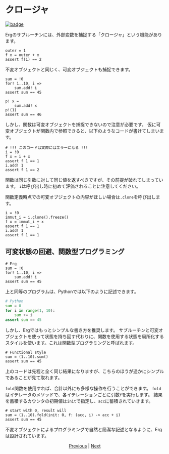 # クロージャ

[![badge](https://img.shields.io/endpoint.svg?url=https%3A%2F%2Fgezf7g7pd5.execute-api.ap-northeast-1.amazonaws.com%2Fdefault%2Fsource_up_to_date%3Fowner%3Derg-lang%26repos%3Derg%26ref%3Dmain%26path%3Ddoc/EN/syntax/23_closure.md%26commit_hash%3Deccd113c1512076c367fb87ea73406f91ff83ba7)](https://gezf7g7pd5.execute-api.ap-northeast-1.amazonaws.com/default/source_up_to_date?owner=erg-lang&repos=erg&ref=main&path=doc/EN/syntax/23_closure.md&commit_hash=eccd113c1512076c367fb87ea73406f91ff83ba7)

Ergのサブルーチンには、外部変数を捕捉する「クロージャ」という機能があります。

```erg
outer = 1
f x = outer + x
assert f(1) == 2
```

不変オブジェクトと同じく、可変オブジェクトも捕捉できます。

```erg
sum = !0
for! 1..10, i =>
    sum.add! i
assert sum == 45

p! x =
    sum.add! x
p!(1)
assert sum == 46
```

しかし、関数は可変オブジェクトを捕捉できないので注意が必要です。
仮に可変オブジェクトが関数内で参照できると、以下のようなコードが書けてしまいます。

```erg
# !!! このコードは実際にはエラーになる !!!
i = !0
f x = i + x
assert f 1 == 1
i.add! 1
assert f 1 == 2
```

関数は同じ引数に対して同じ値を返すべきですが、その前提が破れてしまっています。
`i`は呼び出し時に初めて評価されることに注意してください。

関数定義時点での可変オブジェクトの内容がほしい場合は`.clone`を呼び出します。

```erg
i = !0
immut_i = i.clone().freeze()
f x = immut_i + x
assert f 1 == 1
i.add! 1
assert f 1 == 1
```

## 可変状態の回避、関数型プログラミング

```erg
# Erg
sum = !0
for! 1..10, i =>
    sum.add! i
assert sum == 45
```

上と同等のプログラムは、Pythonでは以下のように記述できます。

```python
# Python
sum = 0
for i in range(1, 10):
    sum += i
assert sum == 45
```

しかし、Ergではもっとシンプルな書き方を推奨します。
サブルーチンと可変オブジェクトを使って状態を持ち回す代わりに、関数を使用する状態を局所化するスタイルを使います。これは関数型プログラミングと呼ばれます。

```erg
# Functional style
sum = (1..10).sum()
assert sum == 45
```

上のコードは先程と全く同じ結果になりますが、こちらのほうが遥かにシンプルであることが見て取れます。

`fold`関数を使用すれば、合計以外にも多様な操作を行うことができます。
`fold`はイテレータのメソッドで、各イテレーションごとに引数`f`を実行します。
結果を蓄積するカウンタの初期値は`init`で指定し、`acc`に蓄積されていきます。

```erg
# start with 0, result will
sum = (1..10).fold(init: 0, f: (acc, i) -> acc + i)
assert sum == 45
```

不変オブジェクトによるプログラミングで自然と簡潔な記述となるように、Ergは設計されています。

<p align='center'>
    <a href='./22_subroutine.md'>Previous</a> | <a href='./24_module.md'>Next</a>
</p>
